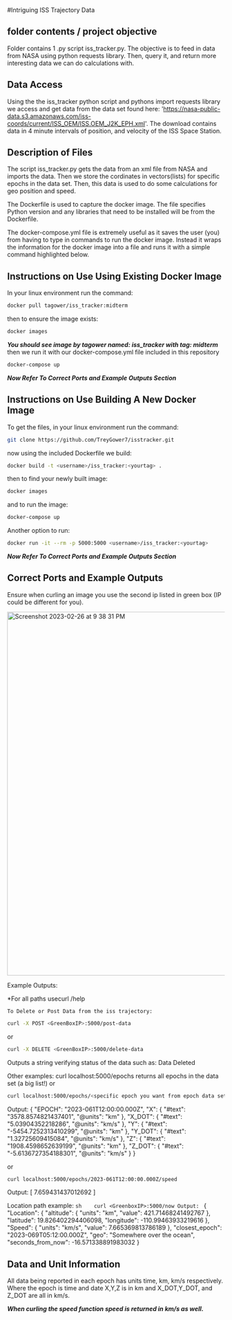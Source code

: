 #Intriguing ISS Trajectory Data

folder contents / project objective
-----------------------------
Folder contains 1 .py script iss_tracker.py. The objective is to feed in data from NASA using python requests library. Then, query it, and return more interesting data we can do calculations with.

Data Access
-----------------------------
Using the the iss_tracker python script and pythons import requests library we access and get data from the data set found here: 'https://nasa-public-data.s3.amazonaws.com/iss-coords/current/ISS_OEM/ISS.OEM_J2K_EPH.xml'. The download contains data in 4 minute intervals of position, and velocity of the ISS Space Station.

Description of Files
-----------------------------
The script iss_tracker.py gets the data from an xml file from NASA and imports the data. Then we store the cordinates in vectors(lists) for specific epochs in the data set. Then, this data is used to do some calculations for geo position and speed.

The Dockerfile is used to capture the docker image. The file specifies Python version and any libraries that need to be installed will be from the Dockerfile.

The docker-compose.yml file is extremely useful as it saves the user (you) from having to type in commands to run the docker image. Instead it wraps the information for the docker image into a file and runs it with a simple command highlighted below.

Instructions on Use Using Existing Docker Image
-----------------------------
In your linux environment run the command:   
```sh  
docker pull tagower/iss_tracker:midterm
```
then to ensure the image exists:
```sh  
docker images
```
***You should see image by tagower named: iss_tracker with tag: midterm***
then we run it with our docker-compose.yml file included in this repository
```sh  
docker-compose up
```
***Now Refer To Correct Ports and Example Outputs Section***

Instructions on Use Building A New Docker Image
-----------------------------
To get the files, in your linux environment run the command: 
```sh  
git clone https://github.com/TreyGower7/isstracker.git
```
now using the included Dockerfile we build:
```sh  
docker build -t <username>/iss_tracker:<yourtag> .
```
then to find your newly built image:
```sh  
docker images
```
and to run the image:
```sh  
docker-compose up
```
Another option to run:
```sh  
docker run -it --rm -p 5000:5000 <username>/iss_tracker:<yourtag> 
```
***Now Refer To Correct Ports and Example Outputs Section***

Correct Ports and Example Outputs
-----------------------------
Ensure when curling an image you use the second ip listed in green box (IP could be different for you).

<img width="842" alt="Screenshot 2023-02-26 at 9 38 31 PM" src="https://user-images.githubusercontent.com/70235944/221581571-f313db39-6111-4ec8-ad5b-ed4c9d2e7fcb.png">

Example Outputs:

*For all paths usecurl <GreenBoxIP>/help

	To Delete or Post Data from the iss trajectory:
```sh
curl -X POST <GreenBoxIP>:5000/post-data 
```	
or  
```sh  
curl -X DELETE <GreenBoxIP>:5000/delete-data
```
Outputs a string verifying status of the data such as: Data Deleted
	
Other examples:
	curl localhost:5000/epochs
        returns all epochs in the data set (a big list!)
	or
```sh 
curl localhost:5000/epochs/<specific epoch you want from epoch data set>
```
Output:	
	{
  	"EPOCH": "2023-061T12:00:00.000Z",
  	"X": {
    		"#text": "3578.8574821437401",
    		"@units": "km"
  	},
  	"X_DOT": {
    		"#text": "5.03904352218286",
    		"@units": "km/s"
  	},
  	"Y": {
    		"#text": "-5454.7252313410299",
    		"@units": "km"
  	},
  	"Y_DOT": {
    		"#text": "1.32725609415084",
    		"@units": "km/s"
  	},
  	"Z": {
    		"#text": "1908.4598652639199",
   		 "@units": "km"
  	},
  	"Z_DOT": {
    		"#text": "-5.6136727354188301",
    		"@units": "km/s"
  	}
	}		

or

```sh 	
curl localhost:5000/epochs/2023-061T12:00:00.000Z/speed
```
Output:
	 [
        7.659431437012692
        ] 
	
Location path example: 
	```sh 	
	curl <GreenboxIP>:5000/now
Output:	```
{
  "Location": {
    "altitude": {
      "units": "km",
      "value": 421.71468241492767
    },
    "latitude": 19.826402294406098,
    "longitude": -110.99463933219616
  },
  "Speed": {
    "units": "km/s",
    "value": 7.665369813786189
  },
  "closest_epoch": "2023-069T05:12:00.000Z",
  "geo": "Somewhere over the ocean",
  "seconds_from_now": -16.571338891983032
}

Data and Unit Information
-----------------------------
All data being reported in each epoch has units time, km, km/s respectively. Where the epoch is time and date X,Y,Z is in km and X_DOT,Y_DOT, and Z_DOT are all in km/s. 

***When curling the speed function speed is returned in km/s as well.***
